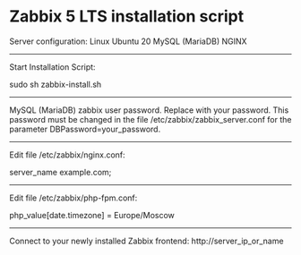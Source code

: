 # Zabbix 5 LTS installation script 

Server configuration:
Linux Ubuntu 20
MySQL (MariaDB)
NGINX

---

Start Installation Script: 

sudo sh zabbix-install.sh

---

MySQL (MariaDB) zabbix user password. Replace with your password.
This password must be changed in the file /etc/zabbix/zabbix_server.conf for the parameter DBPassword=your_password.

---
Edit file /etc/zabbix/nginx.conf:

server_name example.com;

---
Edit file /etc/zabbix/php-fpm.conf:

php_value[date.timezone] = Europe/Moscow

---

Connect to your newly installed Zabbix frontend: http://server_ip_or_name
